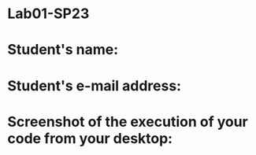 # Lab01-SP23

# Student's name:

# Student's e-mail address:

# Screenshot of the execution of your code from your desktop:
